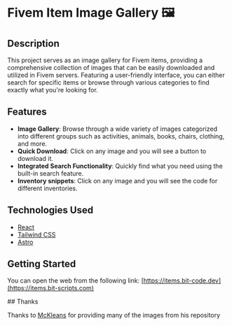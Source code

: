 # Fivem Item Image Gallery 🖼️

## Description

This project serves as an image gallery for Fivem items, providing a comprehensive collection of images that can be easily downloaded and utilized in Fivem servers. Featuring a user-friendly interface, you can either search for specific items or browse through various categories to find exactly what you're looking for.

## Features

- **Image Gallery**: Browse through a wide variety of images categorized into different groups such as activities, animals, books, chairs, clothing, and more.
- **Quick Download**: Click on any image and you will see a button to download it.
- **Integrated Search Functionality**: Quickly find what you need using the built-in search feature.
- **Inventory snippets**: Click on any image and you will see the code for different inventories.

## Technologies Used

- [React](https://reactjs.org/)
- [Tailwind CSS](https://tailwindcss.com/)
- [Astro](https://astro.build/)

## Getting Started

You can open the web from the following link:
[https://items.bit-code.dev](https://items.bit-scripts.com)

## Thanks

Thanks to [McKleans](https://github.com/McKleans-Scripts) for providing many of the images from his repository
